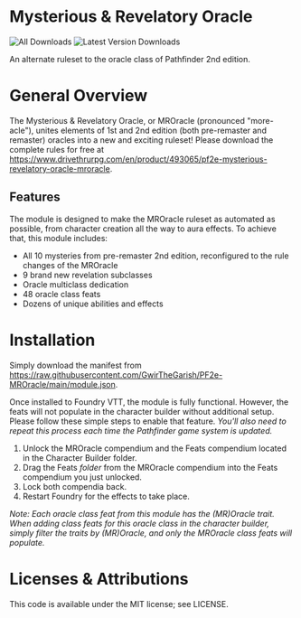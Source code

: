 # Mysterious & Revelatory Oracle

![All Downloads](https://img.shields.io/github/downloads/gwirthegarish/mroracle/total?color=5e0000&label=All%20Downloads)
![Latest Version Downloads](https://img.shields.io/github/downloads/gwirthegarish/mroracle/latest/total?color=171f69&label=Latest%20Version%20Downloads&sort=semver)

An alternate ruleset to the oracle class of Pathfinder 2nd edition.

# General Overview

The Mysterious & Revelatory Oracle, or MROracle (pronounced "more-acle"), unites elements of 1st and 2nd edition (both pre-remaster 
and remaster) oracles into a new and exciting ruleset! Please download the complete rules for free at https://www.drivethrurpg.com/en/product/493065/pf2e-mysterious-revelatory-oracle-mroracle.

## Features

The module is designed to make the MROracle ruleset as automated as possible, from character creation all the way
to aura effects. To achieve that, this module includes:
- All 10 mysteries from pre-remaster 2nd edition, reconfigured to the rule changes of the MROracle
- 9 brand new revelation subclasses
- Oracle multiclass dedication
- 48 oracle class feats
- Dozens of unique abilities and effects

# Installation

Simply download the manifest from https://raw.githubusercontent.com/GwirTheGarish/PF2e-MROracle/main/module.json.

Once installed to Foundry VTT, the module is fully functional. However, the feats will not populate in the character builder without additional setup.
Please follow these simple steps to enable that feature. *You'll also need to repeat this process each time the Pathfinder game system is updated.*

1. Unlock the MROracle compendium and the Feats compendium located in the Character Builder folder.
2. Drag the Feats _folder_ from the MROracle compendium into the Feats compendium you just unlocked.
3. Lock both compendia back.
4. Restart Foundry for the effects to take place.

*Note: Each oracle class feat from this module has the (MR)Oracle trait. When adding class feats for this oracle class in the character builder, simply filter the
traits by (MR)Oracle, and only the MROracle class feats will populate.*

# Licenses & Attributions

This code is available under the MIT license; see LICENSE.

